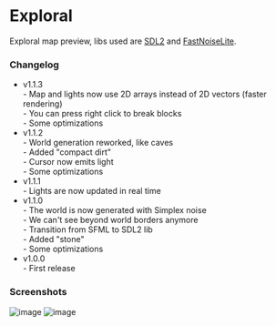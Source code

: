# Exploral

Exploral map preview, libs used are [SDL2](https://github.com/libsdl-org/SDL) and [FastNoiseLite](https://github.com/Auburn/FastNoiseLite).

### Changelog

- v1.1.3  
\- Map and lights now use 2D arrays instead of 2D vectors (faster rendering)  
\- You can press right click to break blocks  
\- Some optimizations
- v1.1.2  
\- World generation reworked, like caves  
\- Added "compact dirt"  
\- Cursor now emits light  
\- Some optimizations
- v1.1.1  
\- Lights are now updated in real time
- v1.1.0  
\- The world is now generated with Simplex noise  
\- We can't see beyond world borders anymore  
\- Transition from SFML to SDL2 lib  
\- Added "stone"  
\- Some optimizations
- v1.0.0  
\- First release

### Screenshots

![image](https://user-images.githubusercontent.com/94078957/212103583-cbd6b54d-b1e1-4df7-8557-e3247872bb86.png)
![image](https://user-images.githubusercontent.com/94078957/212103537-637e43ad-4bb7-4fc7-85d6-c9d6f69ee142.png)
